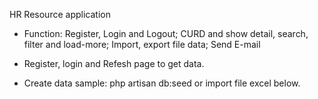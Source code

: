 HR Resource application

-   Function: Register, Login and Logout; CURD and show detail, search, filter and load-more; Import, export file data; Send E-mail

-   Register, login and Refesh page to get data.
-   Create data sample: php artisan db:seed or import file excel below.
